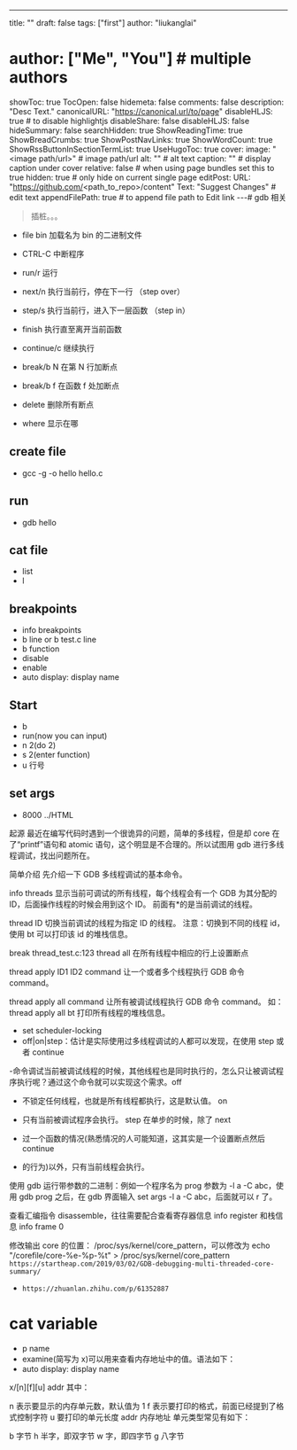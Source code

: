 ---
title: ""
draft: false
tags: ["first"]
author: "liukanglai"
# author: ["Me", "You"] # multiple authors
showToc: true
TocOpen: false
hidemeta: false
comments: false
description: "Desc Text."
canonicalURL: "https://canonical.url/to/page"
disableHLJS: true # to disable highlightjs
disableShare: false
disableHLJS: false
hideSummary: false
searchHidden: true
ShowReadingTime: true
ShowBreadCrumbs: true
ShowPostNavLinks: true
ShowWordCount: true
ShowRssButtonInSectionTermList: true
UseHugoToc: true
cover:
    image: "<image path/url>" # image path/url
    alt: "<alt text>" # alt text
    caption: "<text>" # display caption under cover
    relative: false # when using page bundles set this to true
    hidden: true # only hide on current single page
editPost:
    URL: "https://github.com/<path_to_repo>/content"
    Text: "Suggest Changes" # edit text
    appendFilePath: true # to append file path to Edit link
---# gdb 相关

> 插桩。。。

- file bin 加载名为 bin 的二进制文件
- CTRL-C 中断程序
- run/r 运行
- next/n 执行当前行，停在下一行 （step over）
- step/s 执行当前行，进入下一层函数 （step in）
- finish 执行直至离开当前函数
- continue/c 继续执行
- break/b N 在第 N 行加断点
- break/b f 在函数 f 处加断点
- delete 删除所有断点

- where 显示在哪

## create file

- gcc -g -o hello hello.c

## run

- gdb hello

## cat file

- list
- l

## breakpoints

- info breakpoints
- b line or b test.c line
- b function
- disable
- enable
- auto display: display name

## Start

- b
- run(now you can input)
- n 2(do 2)
- s 2(enter function)
- u 行号

## set args

- 8000 ../HTML

起源
最近在编写代码时遇到一个很诡异的问题，简单的多线程，但是却 core 在了“printf”语句和 atomic 语句，这个明显是不合理的。所以试图用 gdb 进行多线程调试，找出问题所在。

简单介绍
先介绍一下 GDB 多线程调试的基本命令。

info threads 显示当前可调试的所有线程，每个线程会有一个 GDB 为其分配的 ID，后面操作线程的时候会用到这个 ID。 前面有\*的是当前调试的线程。

thread ID 切换当前调试的线程为指定 ID 的线程。
注意：切换到不同的线程 id，使用 bt 可以打印该 id 的堆栈信息。

break thread_test.c:123 thread all 在所有线程中相应的行上设置断点

thread apply ID1 ID2 command 让一个或者多个线程执行 GDB 命令 command。

thread apply all command 让所有被调试线程执行 GDB 命令 command。
如：thread apply all bt 打印所有线程的堆栈信息。

- set scheduler-locking
- off|on|step：估计是实际使用过多线程调试的人都可以发现，在使用 step 或者 continue

-命令调试当前被调试线程的时候，其他线程也是同时执行的，怎么只让被调试程序执行呢？通过这个命令就可以实现这个需求。off

- 不锁定任何线程，也就是所有线程都执行，这是默认值。 on

- 只有当前被调试程序会执行。 step 在单步的时候，除了 next
- 过一个函数的情况(熟悉情况的人可能知道，这其实是一个设置断点然后 continue

- 的行为)以外，只有当前线程会执行。

使用 gdb 运行带参数的二进制：例如一个程序名为 prog 参数为 -l a -C abc，使用 gdb prog 之后，在 gdb 界面输入 set args -l a -C abc，后面就可以 r 了。

查看汇编指令 disassemble，往往需要配合查看寄存器信息 info register 和栈信息 info frame 0

修改输出 core 的位置：
/proc/sys/kernel/core_pattern，可以修改为 echo "/corefile/core-%e-%p-%t" > /proc/sys/kernel/core_pattern
`https://startheap.com/2019/03/02/GDB-debugging-multi-threaded-core-summary/`

- `https://zhuanlan.zhihu.com/p/61352887`

# cat variable

- p name
- examine(简写为 x)可以用来查看内存地址中的值。语法如下：
- auto display: display name

x/[n][f][u] addr
其中：

n 表示要显示的内存单元数，默认值为 1
f 表示要打印的格式，前面已经提到了格式控制字符
u 要打印的单元长度
addr 内存地址
单元类型常见有如下：

b 字节
h 半字，即双字节
w 字，即四字节
g 八字节
